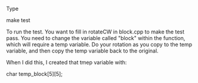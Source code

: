 Type

   make test

To run the test.  You want to fill in rotateCW in block.cpp to make the test pass.  You need to change
the variable called "block" within the function,
which will require a temp variable. Do your rotation
as you copy to the temp variable, and then copy
the temp variable back to the original.

When I did this, I created that tmep variable with:

   char temp_block[5][5];
